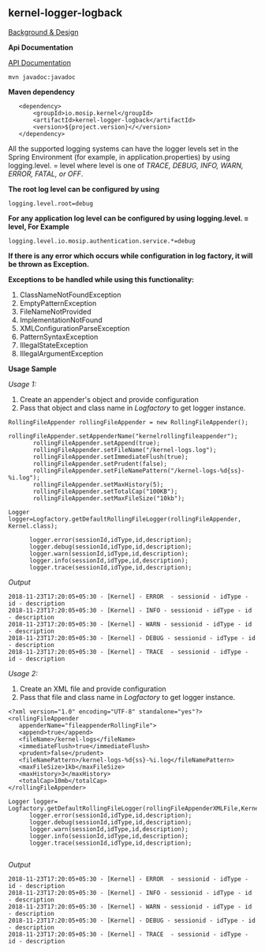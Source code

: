 ## kernel-logger-logback
[Background & Design](../../design/kernel/kernel-logger.md)

**Api Documentation**

[API Documentation <TBA>](TBA)

```
mvn javadoc:javadoc
```
  

  
**Maven dependency**
  
 ```
    <dependency>
		<groupId>io.mosip.kernel</groupId>
		<artifactId>kernel-logger-logback</artifactId>
		<version>${project.version}</</version>
	</dependency>
 ```
  
 

All the supported logging systems can have the logger levels set in the Spring Environment (for example, in application.properties) by using logging.level.<logger-name> = level where level is one of *TRACE, DEBUG, INFO, WARN, ERROR, FATAL, or OFF*.

**The root log level can be configured by using**  

```
logging.level.root=debug
```
**For any application log level can be configured by using logging.level.<logger-name> = level, For Example**

```
logging.level.io.mosip.authentication.service.*=debug 
```

**If there is any error which occurs while configuration in log factory, it will be thrown as Exception.** 

**Exceptions to be handled while using this functionality:**
1. ClassNameNotFoundException
2. EmptyPatternException
3. FileNameNotProvided
4. ImplementationNotFound
5. XMLConfigurationParseException
6. PatternSyntaxException
7. IllegalStateException
8. IllegalArgumentException

**Usage Sample**


  *Usage 1:*

1. Create an appender's object and provide configuration 
2. Pass that object and class name in *Logfactory* to get logger instance.
 
 ```
RollingFileAppender rollingFileAppender = new RollingFileAppender();
       rollingFileAppender.setAppenderName("kernelrollingfileappender");
		rollingFileAppender.setAppend(true);
		rollingFileAppender.setFileName("/kernel-logs.log");
		rollingFileAppender.setImmediateFlush(true);
		rollingFileAppender.setPrudent(false);
		rollingFileAppender.setFileNamePattern("/kernel-logs-%d{ss}-%i.log");
		rollingFileAppender.setMaxHistory(5);
		rollingFileAppender.setTotalCap("100KB");
		rollingFileAppender.setMaxFileSize("10kb");
		
Logger logger=Logfactory.getDefaultRollingFileLogger(rollingFileAppender, Kernel.class);
       
       logger.error(sessionId,idType,id,description);
       logger.debug(sessionId,idType,id,description);
       logger.warn(sessionId,idType,id,description);
       logger.info(sessionId,idType,id,description);
       logger.trace(sessionId,idType,id,description); 		
 
 ```
 
  *Output*
 
 ```
2018-11-23T17:20:05+05:30 - [Kernel] - ERROR  - sessionid - idType - id - description
2018-11-23T17:20:05+05:30 - [Kernel] - INFO - sessionid - idType - id - description
2018-11-23T17:20:05+05:30 - [Kernel] - WARN - sessionid - idType - id - description
2018-11-23T17:20:05+05:30 - [Kernel] - DEBUG - sessionid - idType - id - description
2018-11-23T17:20:05+05:30 - [Kernel] - TRACE  - sessionid - idType - id - description
 ```

 *Usage 2:*
 

1. Create an XML file and provide configuration 
2. Pass that file and class name in *Logfactory* to get logger instance. 
 
 ```
 <?xml version="1.0" encoding="UTF-8" standalone="yes"?>
<rollingFileAppender
	appenderName="fileappenderRollingFile">
	<append>true</append>
	<fileName>/kernel-logs</fileName>
	<immediateFlush>true</immediateFlush>
	<prudent>false</prudent>
	<fileNamePattern>/kernel-logs-%d{ss}-%i.log</fileNamePattern>
	<maxFileSize>1kb</maxFileSize>
	<maxHistory>3</maxHistory>
	<totalCap>10mb</totalCap>
</rollingFileAppender>
 ```
 

 
 ```
Logger logger= Logfactory.getDefaultRollingFileLogger(rollingFileAppenderXMLFile,Kernel.class); 
       logger.error(sessionId,idType,id,description);
       logger.debug(sessionId,idType,id,description);
       logger.warn(sessionId,idType,id,description);
       logger.info(sessionId,idType,id,description);
       logger.trace(sessionId,idType,id,description); 		
    
 ```
 
  *Output*
 
 ```
2018-11-23T17:20:05+05:30 - [Kernel] - ERROR  - sessionid - idType - id - description
2018-11-23T17:20:05+05:30 - [Kernel] - INFO - sessionid - idType - id - description
2018-11-23T17:20:05+05:30 - [Kernel] - WARN - sessionid - idType - id - description
2018-11-23T17:20:05+05:30 - [Kernel] - DEBUG - sessionid - idType - id - description
2018-11-23T17:20:05+05:30 - [Kernel] - TRACE  - sessionid - idType - id - description
 ```

